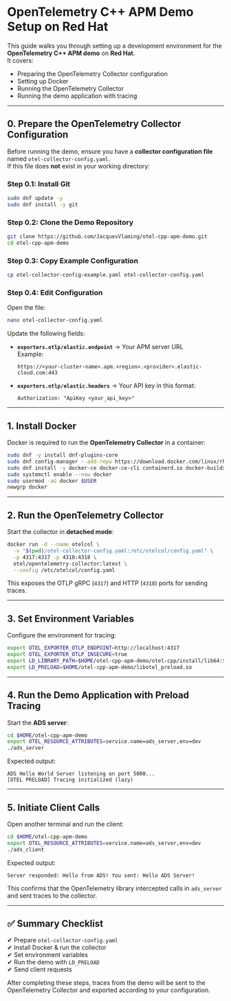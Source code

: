 # OpenTelemetry C++ APM Demo Setup on Red Hat

This guide walks you through setting up a development environment for the **OpenTelemetry C++ APM demo** on **Red Hat**.  
It covers:

- Preparing the OpenTelemetry Collector configuration  
- Setting up Docker  
- Running the OpenTelemetry Collector  
- Running the demo application with tracing  

---

## **0. Prepare the OpenTelemetry Collector Configuration**

Before running the demo, ensure you have a **collector configuration file** named `otel-collector-config.yaml`.  
If this file does **not** exist in your working directory:

### **Step 0.1: Install Git**
```bash
sudo dnf update -y
sudo dnf install -y git
```

### **Step 0.2: Clone the Demo Repository**
```bash
git clone https://github.com/JacquesVlaming/otel-cpp-apm-demo.git
cd otel-cpp-apm-demo
```

### **Step 0.3: Copy Example Configuration**
```bash
cp otel-collector-config-example.yaml otel-collector-config.yaml
```

### **Step 0.4: Edit Configuration**
Open the file:
```bash
nano otel-collector-config.yaml
```

Update the following fields:

- **`exporters.otlp/elastic.endpoint`** → Your APM server URL  
  Example:
  ```
  https://<your-cluster-name>.apm.<region>.<provider>.elastic-cloud.com:443
  ```
- **`exporters.otlp/elastic.headers`** → Your API key in this format:
  ```
  Authorization: "ApiKey <your_api_key>"
  ```

---

## **1. Install Docker**

Docker is required to run the **OpenTelemetry Collector** in a container:

```bash
sudo dnf -y install dnf-plugins-core
sudo dnf config-manager --add-repo https://download.docker.com/linux/rhel/docker-ce.repo
sudo dnf install -y docker-ce docker-ce-cli containerd.io docker-buildx-plugin docker-compose-plugin
sudo systemctl enable --now docker
sudo usermod -aG docker $USER
newgrp docker
```

---

## **2. Run the OpenTelemetry Collector**

Start the collector in **detached mode**:

```bash
docker run -d --name otelcol \
  -v "$(pwd)/otel-collector-config.yaml:/etc/otelcol/config.yaml" \
  -p 4317:4317 -p 4318:4318 \
  otel/opentelemetry-collector:latest \
  --config /etc/otelcol/config.yaml
```

This exposes the OTLP gRPC (`4317`) and HTTP (`4318`) ports for sending traces.

---

## **3. Set Environment Variables**

Configure the environment for tracing:

```bash
export OTEL_EXPORTER_OTLP_ENDPOINT=http://localhost:4317
export OTEL_EXPORTER_OTLP_INSECURE=true
export LD_LIBRARY_PATH=$HOME/otel-cpp-apm-demo/otel-cpp/install/lib64:$LD_LIBRARY_PATH
export LD_PRELOAD=$HOME/otel-cpp-apm-demo/libotel_preload.so
```

---

## **4. Run the Demo Application with Preload Tracing**

Start the **ADS server**:

```bash
cd $HOME/otel-cpp-apm-demo
export OTEL_RESOURCE_ATTRIBUTES=service.name=ads_server,env=dev
./ads_server
```

Expected output:
```
ADS Hello World Server listening on port 5000...
[OTEL PRELOAD] Tracing initialized (lazy)
```

---

## **5. Initiate Client Calls**

Open another terminal and run the client:

```bash
cd $HOME/otel-cpp-apm-demo
export OTEL_RESOURCE_ATTRIBUTES=service.name=ads_server,env=dev
./ads_client
```

Expected output:
```
Server responded: Hello from ADS! You sent: Hello ADS Server!
```

This confirms that the OpenTelemetry library intercepted calls in `ads_server` and sent traces to the collector.

---

## ✅ **Summary Checklist**

✔ Prepare `otel-collector-config.yaml`  
✔ Install Docker & run the collector  
✔ Set environment variables  
✔ Run the demo with `LD_PRELOAD`  
✔ Send client requests  

After completing these steps, traces from the demo will be sent to the OpenTelemetry Collector and exported according to your configuration.
